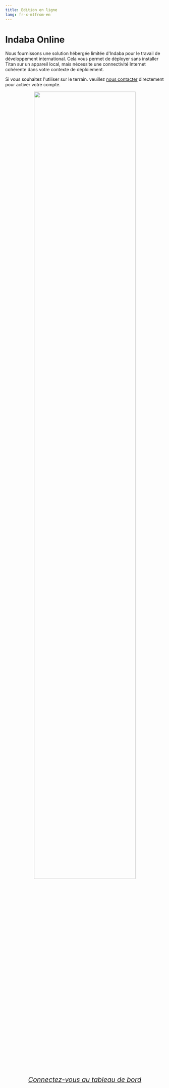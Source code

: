 ```yaml
---
title: Edition en ligne
lang: fr-x-mtfrom-en
---
```

<ReadTime/> 

# Indaba Online  

<Leader> 

 Nous fournissons une solution hébergée limitée d&#39;Indaba pour le travail de développement international. Cela vous permet de déployer sans installer Titan sur un appareil local, mais nécessite une connectivité Internet cohérente dans votre contexte de déploiement.  

 Si vous souhaitez l&#39;utiliser sur le terrain. veuillez <a href="mailto:info@indaba.dev">nous contacter</a> directement pour activer votre compte.  

</Leader> 

<div style="text-align:center"> 

<img src="/imgs/online.svg" style="width:80%;"/> 

<a href="https://app.indaba.dev"> 
<el-button type="danger" style="font-size:150%;margin-top:2em;" plain> 
<i class="el-icon-download"/> 
 Connectez-vous au tableau de bord  
</el-button> 
</a> 
</div> 

